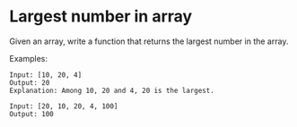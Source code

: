 # Largest number in array

Given an array, write a function that returns the largest number in the array.

Examples:

```
Input: [10, 20, 4]
Output: 20
Explanation: Among 10, 20 and 4, 20 is the largest. 

Input: [20, 10, 20, 4, 100]
Output: 100
```
